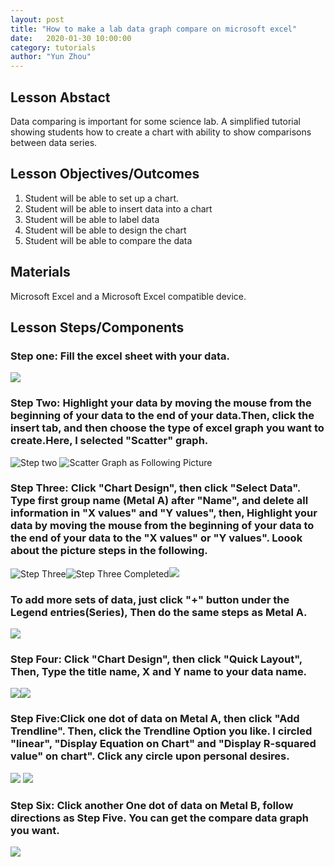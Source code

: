 ```yaml
---
layout: post
title: "How to make a lab data graph compare on microsoft excel" 
date:   2020-01-30 10:00:00
category: tutorials
author: "Yun Zhou" 
---
```


## Lesson Abstact
Data comparing is important for some science lab. A simplified tutorial showing students how to create a chart with ability to show comparisons between data series.
## Lesson Objectives/Outcomes
1. Student will be able to set up a chart.
1. Student will be able to insert data into a chart
1. Student will be able to label data
1. Student will be able to design the chart
1. Student will be able to compare the data 


## Materials

Microsoft Excel and a Microsoft Excel compatible device.


## Lesson Steps/Components
### Step one:  Fill the excel sheet with your data.

![](https://github.com/Yun0613/Technical-Writing/blob/master/Images/1-1.png)

### Step Two: Highlight your data by moving the mouse from the beginning of your data to the end of your data.Then, click the insert tab, and then choose the type of excel graph you want to create.Here, I selected "Scatter" graph.

![Step two](https://github.com/Yun0613/Technical-Writing/blob/master/Images/Screen%20Shot%202020-02-03%20at%2013.28.25.png) ![Scatter Graph as Following Picture](https://github.com/Yun0613/Technical-Writing/blob/master/Images/Screen%20Shot%202020-02-03%20at%2013.31.30.png)

### Step Three: Click "Chart Design", then click "Select Data". Type first group name (Metal A) after "Name", and delete all information in "X values" and "Y values", then, Highlight your data by moving the mouse from the beginning of your data to the end of your data to the "X values" or "Y values". Loook about the picture steps in the following. 


![Step Three](https://github.com/Yun0613/Technical-Writing/blob/master/Images/Screen%20Shot%202020-02-03%20at%2013.37.21.png)![Step Three Completed](https://github.com/Yun0613/Technical-Writing/blob/master/Images/Screen%20Shot%202020-02-03%20at%2013.37.44.png)![](https://github.com/Yun0613/Technical-Writing/blob/master/Images/Screen%20Shot%202020-02-03%20at%2013.37.34.png)

### To add more sets of data, just click "+" button under the Legend entries(Series), Then do the same steps as Metal A. 

![](https://github.com/Yun0613/Technical-Writing/blob/master/Images/Screen%20Shot%202020-02-03%20at%2013.38.10.png)
### Step Four: Click "Chart Design", then click "Quick Layout", Then, Type the title name, X and Y name to your data name.

![](https://github.com/Yun0613/Technical-Writing/blob/master/Images/Screen%20Shot%202020-02-03%20at%2013.50.24.png)![](https://github.com/Yun0613/Technical-Writing/blob/master/Images/Screen%20Shot%202020-02-03%20at%2013.53.25.png)

### Step Five:Click one dot of data on Metal A, then click "Add Trendline". Then, click the Trendline Option you like. I circled "linear", "Display Equation on Chart" and "Display R-squared value" on chart". Click any circle upon personal desires.

![](https://github.com/Yun0613/Technical-Writing/blob/master/Images/Screen%20Shot%202020-02-03%20at%2014.08.00.png)
![](https://github.com/Yun0613/Technical-Writing/blob/master/Images/Screen%20Shot%202020-02-03%20at%2014.08.14.png)

### Step Six: Click another One dot of data on Metal B, follow directions as Step Five. You can get the compare data graph you want. 

![](https://github.com/Yun0613/Technical-Writing/blob/master/Images/Screen%20Shot%202020-02-03%20at%2014.08.28.png)


